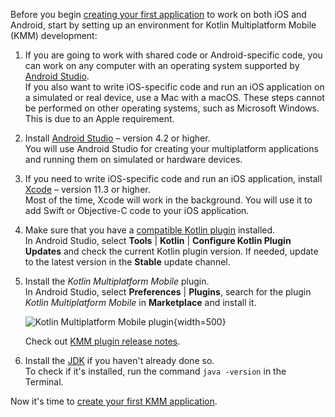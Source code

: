 [//]: # (title: 搭建用于 KMM 开发的环境)

Before you begin [creating your first application](kmm-create-first-app.md) to work on both iOS and Android, start by setting up an environment for Kotlin Multiplatform Mobile (KMM) development:

1. If you are going to work with shared code or Android-specific code, you can work on any computer with an operating 
   system supported by [Android Studio](https://developer.android.com/studio).  
   If you also want to write iOS-specific code and run an iOS application on a simulated or real device, use a Mac with a 
   macOS. These steps cannot be performed on other operating systems, such as Microsoft Windows. This is due to an Apple requirement.
2. Install [Android Studio](https://developer.android.com/studio) – version 4.2 or higher.   
    You will use Android Studio for creating your multiplatform applications and running them on simulated or hardware devices.
3. If you need to write iOS-specific code and run an iOS application, install [Xcode](https://apps.apple.com/us/app/xcode/id497799835)
    –  version 11.3 or higher.                                                                                                                                                                                                                                                                                                                          
    Most of the time, Xcode will work in the background. You will use it to add Swift or Objective-C code to your iOS application.
4. Make sure that you have a [compatible Kotlin plugin](kmm-plugin-releases.md#release-details) installed.  
    In Android Studio, select **Tools** | **Kotlin** | **Configure Kotlin Plugin Updates** and check the current Kotlin 
    plugin version. If needed, update to the latest version in the **Stable** update channel.
5. Install the *Kotlin Multiplatform Mobile* plugin.  
    In Android Studio, select  **Preferences** | **Plugins**, search for the plugin *Kotlin Multiplatform Mobile* in 
    **Marketplace** and install it.
    
    ![Kotlin Multiplatform Mobile plugin](mobile-multiplatform-plugin.png){width=500}
    
    Check out [KMM plugin release notes](kmm-plugin-releases.md).
    
6. Install the [JDK](https://www.oracle.com/java/technologies/javase-downloads.html) if you haven't already done so.  
    To check if it's installed, run the command `java -version` in the Terminal.       
     
Now it's time to [create your first KMM application](kmm-create-first-app.md).

